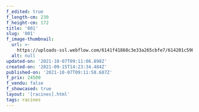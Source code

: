 ```yaml
---
f_edited: true
f_length-cm: 230
f_height-cm: 172
title: '001'
slug: '001'
f_image-thumbnail:
  url: >-
    https://uploads-ssl.webflow.com/6141f41868c3e33a265cbfe7/614201c590255644103df560_001.jpg
  alt: null
updated-on: '2021-10-07T09:11:06.898Z'
created-on: '2021-09-15T14:23:34.484Z'
published-on: '2021-10-07T09:11:58.687Z'
f_prix: 24500
f_vendu: false
f_showcased: true
layout: '[racines].html'
tags: racines
---
```



